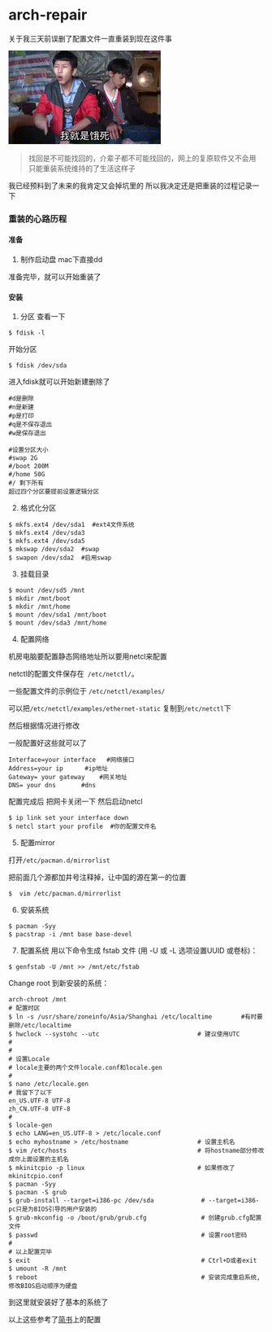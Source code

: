 # arch-repair

关于我三天前误删了配置文件一直重装到现在这件事



![](https://github.com/j3N0/arch-repair/blob/master/img/53b0316247a9a45b975cb011a43df452.gif)



>找回是不可能找回的，介辈子都不可能找回的，网上的复原软件又不会用
>只能重装系统维持的了生活这样子

我已经预料到了未来的我肯定又会掉坑里的
所以我决定还是把重装的过程记录一下

### 重装的心路历程
#### 准备
1. 制作启动盘
mac下直接dd

准备完毕，就可以开始重装了
#### 安装
1. 分区
查看一下
```
$ fdisk -l
```
开始分区
```
$ fdisk /dev/sda
```
进入fdisk就可以开始新建删除了
```
#d是删除
#n是新建
#p是打印
#q是不保存退出
#w是保存退出

#设置分区大小
#swap 2G
#/boot 200M
#/home 50G
#/ 剩下所有
超过四个分区要提前设置逻辑分区
```
2.  格式化分区
```
$ mkfs.ext4 /dev/sda1  #ext4文件系统
$ mkfs.ext4 /dev/sda3
$ mkfs.ext4 /dev/sda5
$ mkswap /dev/sda2  #swap
$ swapon /dev/sda2  #启用swap
```
3. 挂载目录
```
$ mount /dev/sd5 /mnt
$ mkdir /mnt/boot
$ mkdir /mnt/home
$ mount /dev/sda1 /mnt/boot
$ mount /dev/sda3 /mnt/home
```
4. 配置网络

机房电脑要配置静态网络地址所以要用netcl来配置

netctl的配置文件保存在` /etc/netctl/`。

一些配置文件的示例位于 `/etc/netctl/examples/`

可以把`/etc/netctl/examples/ethernet-static` 复制到`/etc/netctl`下

然后根据情况进行修改

一般配置好这些就可以了
```
Interface=your interface   #网络接口
Address=your ip      #ip地址
Gateway= your gateway    #网关地址
DNS= your dns       #dns
```
配置完成后 把网卡关闭一下 然后启动netcl
```
$ ip link set your interface down
$ netcl start your profile  #你的配置文件名
```
5. 配置mirror

打开`/etc/pacman.d/mirrorlist`

把前面几个源都加井号注释掉，让中国的源在第一的位置
```
$  vim /etc/pacman.d/mirrorlist
```
6. 安装系统
```
$ pacman -Syy        
$ pacstrap -i /mnt base base-devel        
```
7. 配置系统
用以下命令生成 fstab 文件 (用 -U 或 -L 选项设置UUID 或卷标)：
```
$ genfstab -U /mnt >> /mnt/etc/fstab
```

Change root 到新安装的系统：
```
arch-chroot /mnt
# 配置时区
$ ln -s /usr/share/zoneinfo/Asia/Shanghai /etc/localtime        #有时要删除/etc/localtime
$ hwclock --systohc --utc                           # 建议使用UTC
#
#
# 设置Locale
# locale主要的两个文件locale.conf和locale.gen
# 
$ nano /etc/locale.gen
# 我留下了以下
en_US.UTF-8 UTF-8
zh_CN.UTF-8 UTF-8
#
$ locale-gen
$ echo LANG=en_US.UTF-8 > /etc/locale.conf
$ echo myhostname > /etc/hostname                   # 设置主机名
$ vim /etc/hosts                                    # 将hostname部分修改成你上面设置的主机名
$ mkinitcpio -p linux                               # 如果修改了mkinitcpio.conf
$ pacman -Syy
$ pacman -S grub
$ grub-install --target=i386-pc /dev/sda             # --target=i386-pc只是为BIOS引导的用户安装的
$ grub-mkconfig -o /boot/grub/grub.cfg               # 创建grub.cfg配置文件
$ passwd                                             # 设置root密码
#
# 以上配置完毕
$ exit                                               # Ctrl+D或者exit
$ umount -R /mnt
$ reboot                                             # 安装完成重启系统,修改BIOS启动顺序为硬盘
```
到这里就安装好了基本的系统了

以上这些参考了[简书](https://www.jianshu.com/p/5ab11ed63c1c)上的配置

